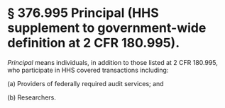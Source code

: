# § 376.995   Principal (HHS supplement to government-wide definition at 2 CFR 180.995).

*Principal* means individuals, in addition to those listed at 2 CFR 180.995, who participate in HHS covered transactions including:


(a) Providers of federally required audit services; and


(b) Researchers.




